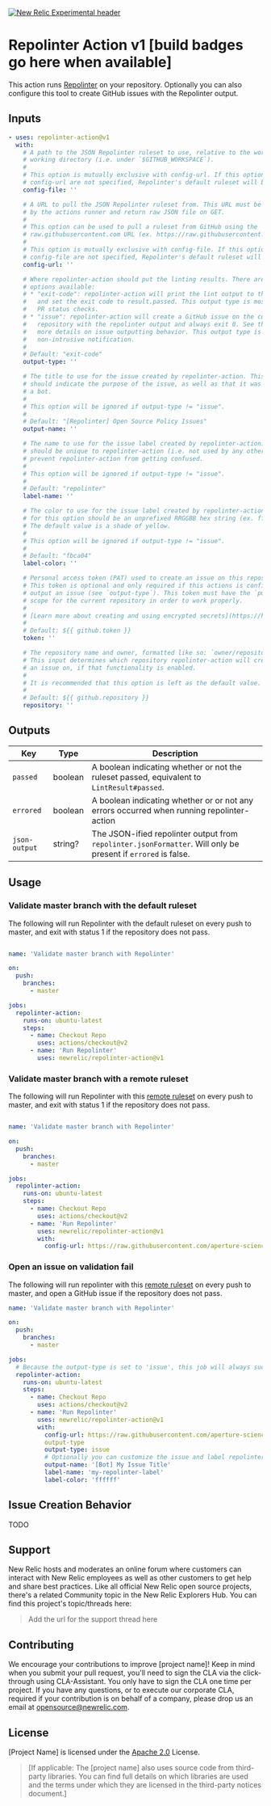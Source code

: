[![New Relic Experimental header](https://github.com/newrelic/opensource-website/raw/master/src/images/categories/Experimental.png)](https://opensource.newrelic.com/oss-category/#new-relic-experimental)

# Repolinter Action v1 [build badges go here when available]

This action runs [Repolinter](https://github.com/todogroup/repolinter) on your repository. Optionally you can also configure this tool to create GitHub issues with the Repolinter output.

## Inputs

```yaml
- uses: repolinter-action@v1
  with:
    # A path to the JSON Repolinter ruleset to use, relative to the workflow
    # working directory (i.e. under `$GITHUB_WORKSPACE`).
    # 
    # This option is mutually exclusive with config-url. If this option and 
    # config-url are not specified, Repolinter's default ruleset will be used.
    config-file: ''

    # A URL to pull the JSON Repolinter ruleset from. This URL must be accessible
    # by the actions runner and return raw JSON file on GET.
    #
    # This option can be used to pull a ruleset from GitHub using the
    # raw.githubusercontent.com URL (ex. https://raw.githubusercontent.com/aperture-science-incorporated/.github/master/repolinter-newrelic-communityplus.json).
    #
    # This option is mutually exclusive with config-file. If this option and 
    # config-file are not specified, Repolinter's default ruleset will be used.
    config-url: ''

    # Where repolinter-action should put the linting results. There are two
    # options available:
    # * "exit-code": repolinter-action will print the lint output to the console
    #   and set the exit code to result.passed. This output type is most useful for
    #   PR status checks.
    # * "issue": repolinter-action will create a GitHub issue on the current
    #   repository with the repolinter output and always exit 0. See the README for
    #   more details on issue outputting behavior. This output type is ideal for 
    #   non-intrusive notification.
    # 
    # Default: "exit-code"
    output-type: ''

    # The title to use for the issue created by repolinter-action. This title 
    # should indicate the purpose of the issue, as well as that it was created by
    # a bot.
    #
    # This option will be ignored if output-type != "issue".
    #
    # Default: "[Repolinter] Open Source Policy Issues"
    output-name: ''

    # The name to use for the issue label created by repolinter-action. This name
    # should be unique to repolinter-action (i.e. not used by any other issue) to
    # prevent repolinter-action from getting confused.
    #
    # This option will be ignored if output-type != "issue".
    #
    # Default: "repolinter"
    label-name: ''

    # The color to use for the issue label created by repolinter-action. The value
    # for this option should be an unprefixed RRGGBB hex string (ex. ff568a).
    # The default value is a shade of yellow.
    #
    # This option will be ignored if output-type != "issue".
    #
    # Default: "fbca04"
    label-color: ''

    # Personal access token (PAT) used to create an issue on this repository.
    # This token is optional and only required if this actions is configured to
    # output an issue (see `output-type`). This token must have the `public_repo`
    # scope for the current repository in order to work properly.
    #
    # [Learn more about creating and using encrypted secrets](https://help.github.com/en/actions/automating-your-workflow-with-github-actions/creating-and-using-encrypted-secrets)
    #
    # Default: ${{ github.token }}
    token: ''

    # The repository name and owner, formatted like so: `owner/repository`.
    # This input determines which repository repolinter-action will create
    # an issue on, if that functionality is enabled.
    #
    # It is recommended that this option is left as the default value.
    # 
    # Default: ${{ github.repository }}
    repository: ''
```

## Outputs

| Key           | Type    | Description                                                                                                   |
| ------------- | ------- | ------------------------------------------------------------------------------------------------------------- |
| `passed`      | boolean | A boolean indicating whether or not the ruleset passed, equivalent to `LintResult#passed`.                    |
| `errored`     | boolean | A boolean indicating whether or or not any errors occurred when running repolinter-action                     |
| `json-output` | string? | The JSON-ified repolinter output from `repolinter.jsonFormatter`. Will only be present if `errored` is false. |

## Usage

### Validate master branch with the default ruleset

The following will run Repolinter with the default ruleset on every push to master, and exit with status 1 if the repository does not pass.

```yaml

name: 'Validate master branch with Repolinter'

on:
  push:
    branches:
      - master

jobs:
  repolinter-action:
    runs-on: ubuntu-latest
    steps:
      - name: Checkout Repo
        uses: actions/checkout@v2
      - name: 'Run Repolinter'
        uses: newrelic/repolinter-action@v1

```

### Validate master branch with a remote ruleset

The following will run Repolinter with this [remote ruleset](https://raw.githubusercontent.com/aperture-science-incorporated/.github/master/repolinter-newrelic-communityplus.json) on every push to master, and exit with status 1 if the repository does not pass.

```yaml

name: 'Validate master branch with Repolinter'

on:
  push:
    branches:
      - master

jobs:
  repolinter-action:
    runs-on: ubuntu-latest
    steps:
      - name: Checkout Repo
        uses: actions/checkout@v2
      - name: 'Run Repolinter'
        uses: newrelic/repolinter-action@v1
        with:
          config-url: https://raw.githubusercontent.com/aperture-science-incorporated/.github/master/repolinter-newrelic-communityplus.json

```

### Open an issue on validation fail

The following will run repolinter with this [remote ruleset](https://raw.githubusercontent.com/aperture-science-incorporated/.github/master/repolinter-newrelic-communityplus.json) on every push to master, and open a GitHub issue if the repository does not pass.

```yaml
name: 'Validate master branch with Repolinter'

on:
  push:
    branches:
      - master

jobs:
  # Because the output-type is set to 'issue', this job will always succeed.
  repolinter-action:
    runs-on: ubuntu-latest
    steps:
      - name: Checkout Repo
        uses: actions/checkout@v2
      - name: 'Run Repolinter'
        uses: newrelic/repolinter-action@v1
        with:
          config-url: https://raw.githubusercontent.com/aperture-science-incorporated/.github/master/repolinter-newrelic-communityplus.json
          output-type
          output-type: issue
          # Optionally you can customize the issue and label repolinter-action will create
          output-name: '[Bot] My Issue Title'
          label-name: 'my-repolinter-label'
          label-color: 'ffffff'
```

## Issue Creation Behavior

TODO

## Support

New Relic hosts and moderates an online forum where customers can interact with New Relic employees as well as other customers to get help and share best practices. Like all official New Relic open source projects, there's a related Community topic in the New Relic Explorers Hub. You can find this project's topic/threads here:

>Add the url for the support thread here

## Contributing
We encourage your contributions to improve [project name]! Keep in mind when you submit your pull request, you'll need to sign the CLA via the click-through using CLA-Assistant. You only have to sign the CLA one time per project.
If you have any questions, or to execute our corporate CLA, required if your contribution is on behalf of a company,  please drop us an email at opensource@newrelic.com.

## License
[Project Name] is licensed under the [Apache 2.0](http://apache.org/licenses/LICENSE-2.0.txt) License.
>[If applicable: The [project name] also uses source code from third-party libraries. You can find full details on which libraries are used and the terms under which they are licensed in the third-party notices document.]
